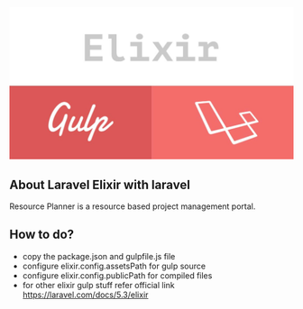 <img src="target/assets/images/gulp.jpg"></p>

<p align="center">


## About Laravel Elixir with laravel

Resource Planner is a resource based project management portal.
## How to do?

 - copy the package.json and gulpfile.js file
 - configure elixir.config.assetsPath for gulp source
 - configure elixir.config.publicPath for compiled files
 - for other elixir gulp stuff refer official link
 https://laravel.com/docs/5.3/elixir
